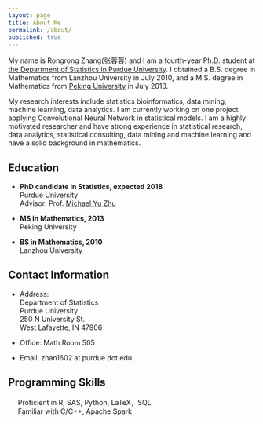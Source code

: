 ```yaml
---
layout: page
title: About Me
permalink: /about/
published: true
---
```


My name is Rongrong Zhang(张蓉蓉) and I am a fourth-year Ph.D. student at [the Department of Statistics in Purdue University](http://www.stat.purdue.edu/). I obtained a B.S. degree in Mathematics from Lanzhou University in July 2010, and a M.S. degree in Mathematics from [Peking University](http://english.pku.edu.cn/) in July 2013.

My research interests include statistics bioinformatics, data mining, machine learning, data analytics. I am currently working on one project applying Convolutional Neural Network in statistical models. I am a highly motivated researcher and have strong experience in statistical research, data analytics, statistical consulting, data mining and machine learning and have a solid background in mathematics.


## Education

* **PhD candidate in Statistics, expected 2018**   
Purdue University  
Advisor: Prof. [Michael Yu Zhu](http://www.stat.purdue.edu/~yuzhu/)

* **MS in Mathematics, 2013**  
Peking University

* **BS in Mathematics, 2010**  
Lanzhou University

## Contact Information

* Address:  
Department of Statistics  
Purdue University  
250 N University St.  
West Lafayette, IN 47906  

* Office: Math Room 505  

* Email: zhan1602 at purdue dot edu

## Programming Skills

&nbsp;&nbsp;&nbsp;&nbsp; Proficient in R, SAS, Python, LaTeX，SQL  
&nbsp;&nbsp;&nbsp;&nbsp; Familiar with C/C++, Apache Spark 


